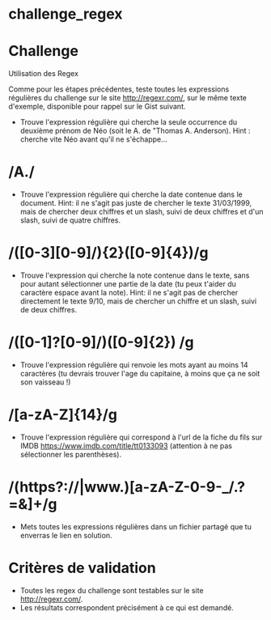 # challenge_regex

# Challenge

Utilisation des Regex

Comme pour les étapes précédentes, teste toutes les expressions régulières du challenge sur le site http://regexr.com/, sur le même texte d'exemple, disponible pour rappel sur le Gist suivant.

- Trouve l'expression régulière qui cherche la seule occurrence du deuxième prénom de Néo (soit le A. de "Thomas A. Anderson).
Hint : cherche vite Néo avant qu'il ne s'échappe...
# /A\./

- Trouve l'expression régulière qui cherche la date contenue dans le document.
Hint: il ne s'agit pas juste de chercher le texte 31/03/1999, mais de chercher deux chiffres et un slash, suivi de deux chiffres et d'un slash, suivi de quatre chiffres.
# /([0-3][0-9]\/){2}([0-9]{4})/g

- Trouve l'expression qui cherche la note contenue dans le texte, sans pour autant sélectionner une partie de la date (tu peux t'aider du caractère espace avant la note).
Hint: il ne s'agit pas de chercher directement le texte 9/10, mais de chercher un chiffre et un slash, suivi de deux chiffres.
# /([0-1]?[0-9]\/)([0-9]{2}) /g

- Trouve l'expression régulière qui renvoie les mots ayant au moins 14 caractères (tu devrais trouver l'age du capitaine, à moins que ça ne soit son vaisseau !)
# /[a-zA-Z]{14}/g

- Trouve l'expression régulière qui correspond à l'url de la fiche du fils sur IMDB https://www.imdb.com/title/tt0133093 (attention à ne pas sélectionner les parenthèses).
# /(https?:\/\/|www\.)[a-zA-Z-0-9-_\/\.\?=&]+/g

- Mets toutes les expressions régulières dans un fichier partagé que tu enverras le lien en solution.

# Critères de validation

- Toutes les regex du challenge sont testables sur le site http://regexr.com/.
- Les résultats correspondent précisément à ce qui est demandé.
